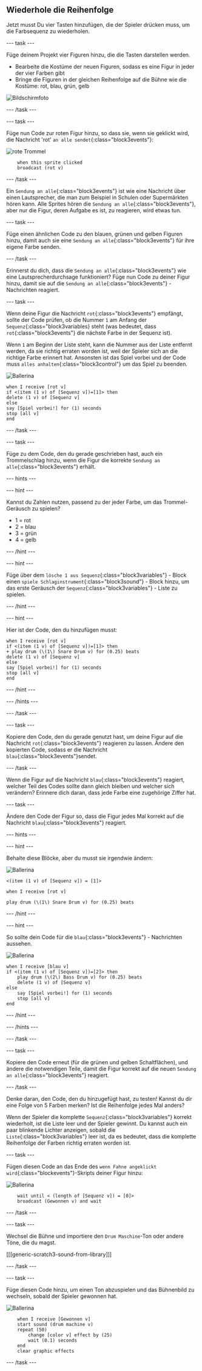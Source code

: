 ## Wiederhole die Reihenfolge

Jetzt musst Du vier Tasten hinzufügen, die der Spieler drücken muss, um die Farbsequenz zu wiederholen.

--- task ---

Füge deinem Projekt vier Figuren hinzu, die die Tasten darstellen werden.

+ Bearbeite die Kostüme der neuen Figuren, sodass es eine Figur in jeder der vier Farben gibt
+ Bringe die Figuren in der gleichen Reihenfolge auf die Bühne wie die Kostüme: rot, blau, grün, gelb

![Bildschirmfoto](images/colour-drums.png)

--- /task ---

--- task ---

Füge nun Code zur roten Figur hinzu, so dass sie, wenn sie geklickt wird, die Nachricht 'rot' `an alle sendet`{:class="block3events"}:

![rote Trommel](images/red_drum.png)

```blocks3
    when this sprite clicked
	broadcast (rot v)
```

--- /task ---

Ein `Sendung an alle`{:class="block3events"} ist wie eine Nachricht über einen Lautsprecher, die man zum Beispiel in Schulen oder Supermärkten hören kann. Alle Sprites hören die `Sendung an alle`{:class="block3events"}, aber nur die Figur, deren Aufgabe es ist, zu reagieren, wird etwas tun.

--- task ---

Füge einen ähnlichen Code zu den blauen, grünen und gelben Figuren hinzu, damit auch sie eine `Sendung an alle`{:class="block3events"} für ihre eigene Farbe senden.

--- /task ---

Erinnerst du dich, dass die `Sendung an alle`{:class="block3events"} wie eine Lautsprecherdurchsage funktioniert? Füge nun Code zu deiner Figur hinzu, damit sie auf die `Sendung an alle`{:class="block3events"} - Nachrichten reagiert.

--- task ---

Wenn deine Figur die Nachricht `rot`{:class="block3events"} empfängt, sollte der Code prüfen, ob die Nummer `1` am Anfang der `Sequenz`{:class="block3variables} steht (was bedeutet, dass `rot`{:class="block3events"} die nächste Farbe in der Sequenz ist).

Wenn `1` am Beginn der Liste steht, kann die Nummer aus der Liste entfernt werden, da sie richtig erraten worden ist, weil der Spieler sich an die richtige Farbe erinnert hat. Ansonsten ist das Spiel vorbei und der Code muss `alles anhalten`{:class="block3control"} um das Spiel zu beenden.

![Ballerina](images/ballerina.png)

```blocks3
when I receive [rot v]
if <(item (1 v) of [Sequenz v])=[1]> then
delete (1 v) of [Sequenz v]
else
say [Spiel vorbei!] for (1) seconds
stop [all v]
end
```

--- /task ---

--- task ---

Füge zu dem Code, den du gerade geschrieben hast, auch ein Trommelschlag hinzu, wenn die Figur die korrekte `Sendung an alle`{:class="block3events"} erhält.

--- hints ---


--- hint ---

Kannst du Zahlen nutzen, passend zu der jeder Farbe, um das Trommel-Geräusch zu spielen?

+ 1 = rot
+ 2 = blau
+ 3 = grün
+ 4 = gelb

--- /hint ---

--- hint ---

Füge über dem `lösche 1 aus Sequenz`{:class="block3variables"} - Block einen `spiele Schlaginstrument`{:class="block3sound"} - Block hinzu, um das erste Geräusch der `Sequenz`{:class="block3variables"} - Liste zu spielen.

--- /hint ---

--- hint ---

Hier ist der Code, den du hinzufügen musst:

```blocks3
when I receive [rot v]
if <(item (1 v) of [Sequenz v])=[1]> then
+ play drum (\(1\) Snare Drum v) for (0.25) beats
delete (1 v) of [Sequenz v]
else
say [Spiel vorbei!] for (1) seconds
stop [all v]
end
```

--- /hint ---

--- /hints ---

--- /task ---

--- task ---

Kopiere den Code, den du gerade genutzt hast, um deine Figur auf die Nachricht `rot`{:class="block3events"} reagieren zu lassen. Ändere den kopierten Code, sodass er die Nachricht `blau`{:class="block3events"}sendet.

--- /task ---

Wenn die Figur auf die Nachricht `blau`{:class="block3events"} reagiert, welcher Teil des Codes sollte dann gleich bleiben und welcher sich verändern? Erinnere dich daran, dass jede Farbe eine zugehörige Ziffer hat.

--- task ---

Ändere den Code der Figur so, dass die Figur jedes Mal korrekt auf die Nachricht `blau`{:class="block3events"} reagiert.

--- hints ---


--- hint ---

Behalte diese Blöcke, aber du musst sie irgendwie ändern:

![Ballerina](images/ballerina.png)

```blocks3
<(item (1 v) of [Sequenz v]) = [1]>

when I receive [rot v]

play drum (\(1\) Snare Drum v) for (0.25) beats
```

--- /hint ---

--- hint ---

So sollte dein Code für die `blau`{:class="block3events"} - Nachrichten aussehen.

![Ballerina](images/ballerina.png)

```blocks3
when I receive [blau v]
if <(item (1 v) of [Sequenz v])=[2]> then
	play drum (\(2\) Bass Drum v) for (0.25) beats
	delete (1 v) of [Sequenz v]
else
	say [Spiel vorbei!] for (1) seconds
	stop [all v]
end
```

--- /hint ---

--- /hints ---

--- /task ---

--- task ---

Kopiere den Code erneut (für die grünen und gelben Schaltflächen), und ändere die notwendigen Teile, damit die Figur korrekt auf die neuen `Sendung an alle`{:class="block3events"} reagiert.

--- /task ---

Denke daran, den Code, den du hinzugefügt hast, zu testen! Kannst du dir eine Folge von 5 Farben merken? Ist die Reihenfolge jedes Mal anders?

Wenn der Spieler die komplette `Sequenz`{:class="block3variables"} korrekt wiederholt, ist die Liste leer und der Spieler gewinnt. Du kannst auch ein paar blinkende Lichter anzeigen, sobald die `Liste`{:class="block3variables"} leer ist, da es bedeutet, dass die komplette Reihenfolge der Farben richtig erraten worden ist.

--- task ---

Fügen diesen Code an das Ende des `wenn Fahne angeklickt wird`{:class="blockevents"}-Skripts deiner Figur hinzu:

![Ballerina](images/ballerina.png)

```blocks3
    wait until < (length of [Sequenz v]) = [0]>
	broadcast (Gewonnen v) and wait
```

--- /task ---

--- task ---

Wechsel die Bühne und importiere den `Drum Maschine`-Ton oder andere Töne, die du magst.

[[[generic-scratch3-sound-from-library]]]

--- /task ---

--- task ---

Füge diesen Code hinzu, um einen Ton abzuspielen und das Bühnenbild zu wechseln, sobald der Spieler gewonnen hat.

![Ballerina](images/stage.png)

```blocks3
    when I receive [Gewonnen v]
	start sound (drum machine v)
	repeat (50)
		change [color v] effect by (25)
		wait (0.1) seconds
	end
	clear graphic effects
```

--- /task ---